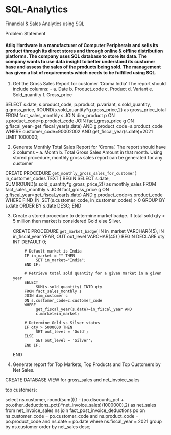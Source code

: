 # SQL-Analytics
Financial &amp; Sales Analytics using SQL

Problem Statement
#### Atliq Hardware is a manufacturer of Computer Peripherals and sells its product through its direct stores and through online & offline distribution platforms. The company uses SQL database to store its data. The company wants to use data insight to better understand its customer base and assess the sales of the products being sold. The management has given a list of requirements which needs to be fulfilled using SQL.

1.	Get the Gross Sales Report for customer ‘Croma India’ The report should include columns: - 
a.	Date
b.	Product_code
c.	Product
d.	Variant
e.	Sold_quantity
f.	Gross_price


SELECT s.date, 
            s.product_code, 
            p.product, 
            p.variant, 
            s.sold_quantity, 
            g.gross_price,
            ROUND(s.sold_quantity*g.gross_price,2) as gross_price_total
	FROM fact_sales_monthly s
	JOIN dim_product p
            ON s.product_code=p.product_code
	JOIN fact_gross_price g
            ON g.fiscal_year=get_fiscal_year(s.date)
    	AND g.product_code=s.product_code
	WHERE 
    	    customer_code=90002002 AND 
            get_fiscal_year(s.date)=2021     
	LIMIT 1000000;


2.	Generate Monthly Total Sales Report for ‘Croma’. The report should have 2 columns – 
a.	Month
b.	Total Gross Sales Amount in that month.
Using stored procedure, monthly gross sales report can be generated for any customer	

CREATE PROCEDURE `get_monthly_gross_sales_for_customer`(
        	in_customer_codes TEXT
	)
	BEGIN
        	SELECT 
                    s.date, 
                    SUM(ROUND(s.sold_quantity*g.gross_price,2)) as monthly_sales
        	FROM fact_sales_monthly s
        	JOIN fact_gross_price g
               	    ON g.fiscal_year=get_fiscal_year(s.date)
                    AND g.product_code=s.product_code
        	WHERE 
                    FIND_IN_SET(s.customer_code, in_customer_codes) > 0
        	GROUP BY s.date
        	ORDER BY s.date DESC;
	END


 
3.	Create a stored procedure to determine market badge. If total sold qty > 5 million then market is considered Gold else Silver.

	CREATE PROCEDURE `get_market_badge`(
        	IN in_market VARCHAR(45),
        	IN in_fiscal_year YEAR,
        	OUT out_level VARCHAR(45)
	)
	BEGIN
             DECLARE qty INT DEFAULT 0;
    
    	     # Default market is India
    	     IF in_market = "" THEN
                  SET in_market="India";
             END IF;
    
    	     # Retrieve total sold quantity for a given market in a given year
             SELECT 
                  SUM(s.sold_quantity) INTO qty
             FROM fact_sales_monthly s
             JOIN dim_customer c
             ON s.customer_code=c.customer_code
             WHERE 
                  get_fiscal_year(s.date)=in_fiscal_year AND
                  c.market=in_market;
        
             # Determine Gold vs Silver status
             IF qty > 5000000 THEN
                  SET out_level = 'Gold';
             ELSE
                  SET out_level = 'Silver';
             END IF;
	END





4.	Generate report for Top Markets, Top Products and Top Customers by Net Sales.


CREATE DATABASE VIEW for gross_sales and net_invoice_sales

top customers:

select ns.customer, round(sum(((1 - (po.discounts_pct + po.other_deductions_pct))*net_invoice_sales)/1000000),2) as net_sales
from net_invoice_sales ns
join fact_post_invoice_deductions po on
ns.customer_code = po.customer_code and ns.product_code = po.product_code and ns.date = po.date 
where ns.fiscal_year = 2021
group by ns.customer
order by net_sales desc;

